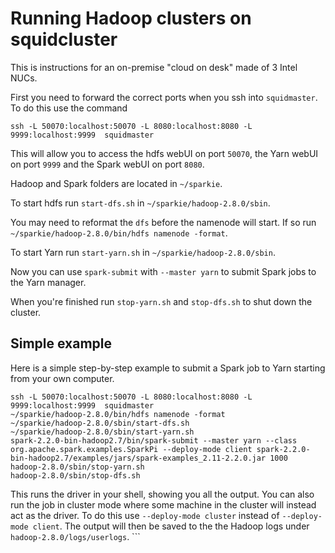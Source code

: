 # Running Hadoop clusters on squidcluster

This is instructions for an on-premise "cloud on desk" made of 3 Intel NUCs.

First you need to forward the correct ports when you ssh into `squidmaster`. To
do this use the command

```
ssh -L 50070:localhost:50070 -L 8080:localhost:8080 -L 9999:localhost:9999  squidmaster
```

This will allow you to access the hdfs webUI on port `50070`, the Yarn webUI on
port `9999` and the Spark webUI on port `8080`.

Hadoop and Spark folders are located in `~/sparkie`.

To start hdfs run `start-dfs.sh` in `~/sparkie/hadoop-2.8.0/sbin`.

You may need to reformat the `dfs` before the namenode will start. If so run
`~/sparkie/hadoop-2.8.0/bin/hdfs namenode -format`.

To start Yarn run `start-yarn.sh` in `~/sparkie/hadoop-2.8.0/sbin`.

Now you can use `spark-submit` with `--master yarn` to submit Spark jobs to the
Yarn manager.

When you're finished run `stop-yarn.sh` and `stop-dfs.sh` to shut down the cluster. 

## Simple example

Here is a simple step-by-step example to submit a Spark job to Yarn starting
from your own computer.

```
ssh -L 50070:localhost:50070 -L 8080:localhost:8080 -L 9999:localhost:9999  squidmaster
~/sparkie/hadoop-2.8.0/bin/hdfs namenode -format
~/sparkie/hadoop-2.8.0/sbin/start-dfs.sh
~/sparkie/hadoop-2.8.0/sbin/start-yarn.sh
spark-2.2.0-bin-hadoop2.7/bin/spark-submit --master yarn --class org.apache.spark.examples.SparkPi --deploy-mode client spark-2.2.0-bin-hadoop2.7/examples/jars/spark-examples_2.11-2.2.0.jar 1000
hadoop-2.8.0/sbin/stop-yarn.sh
hadoop-2.8.0/sbin/stop-dfs.sh
```

This runs the driver in your shell, showing you all the output. You can also run
the job in cluster mode where some machine in the cluster will instead act as
the driver. To do this use `--deploy-mode cluster` instead of `--deploy-mode
client`. The output will then be saved to the the Hadoop logs under
`hadoop-2.8.0/logs/userlogs`. ```
